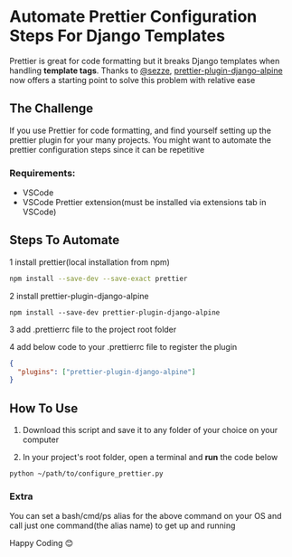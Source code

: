 # Automate Prettier Configuration Steps For Django Templates

Prettier is great for code formatting but it breaks Django templates when handling **template tags**.
Thanks to [@sezze](https://github.com/sezze), [prettier-plugin-django-alpine](https://github.com/sezze/prettier-plugin-django-alpine) now offers a starting point to solve this problem with relative ease

## The Challenge

If you use Prettier for code formatting, and find yourself setting up the prettier plugin for your many projects.
You might want to automate the prettier configuration steps since it can be repetitive

### Requirements:

- VSCode
- VSCode Prettier extension(must be installed via extensions tab in VSCode)

## Steps To Automate

1 install prettier(local installation from npm)

```bash
npm install --save-dev --save-exact prettier
```

2 install prettier-plugin-django-alpine

```shell
npm install --save-dev prettier-plugin-django-alpine
```

3 add .prettierrc file to the project root folder

4 add below code to your .prettierrc file to register the plugin

```json
{
  "plugins": ["prettier-plugin-django-alpine"]
}
```

## How To Use

1. Download this script and save it to any folder of your choice on your computer

2. In your project's root folder, open a terminal and **run** the code below

```shell
python ~/path/to/configure_prettier.py
```

### Extra

You can set a bash/cmd/ps alias for the above command on your OS and call just one command(the alias name) to get up and running

Happy Coding 😊
